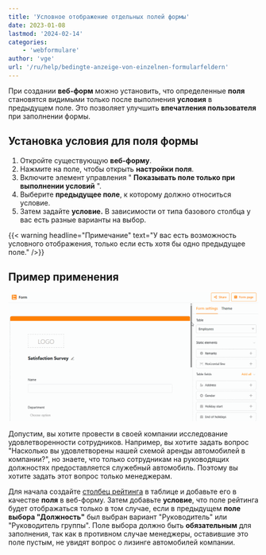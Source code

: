 ```yaml
---
title: 'Условное отображение отдельных полей формы'
date: 2023-01-08
lastmod: '2024-02-14'
categories:
    - 'webformulare'
author: 'vge'
url: '/ru/help/bedingte-anzeige-von-einzelnen-formularfeldern'
---
```


При создании **веб-форм** можно установить, что определенные **поля** становятся видимыми только после выполнения **условия** в предыдущем поле. Это позволяет улучшить **впечатления пользователя** при заполнении формы.

## Установка условия для поля формы

1. Откройте существующую **веб-форму**.
2. Нажмите на поле, чтобы открыть **настройки поля**.
3. Включите элемент управления " **Показывать поле только при выполнении условий** ".
4. Выберите **предыдущее поле**, к которому должно относиться условие.
5. Затем задайте **условие.** В зависимости от типа базового столбца у вас есть разные варианты на выбор.

{{< warning  headline="Примечание"  text="У вас есть возможность условного отображения, только если есть хотя бы одно предыдущее поле." />}}

## Пример применения

![Условное отображение полей в веб-формах](images/Bedingte-Anzeige-von-Feldern-in-Webformularen.gif)

Допустим, вы хотите провести в своей компании исследование удовлетворенности сотрудников. Например, вы хотите задать вопрос "Насколько вы удовлетворены нашей схемой аренды автомобилей в компании?", но знаете, что только сотрудникам на руководящих должностях предоставляется служебный автомобиль. Поэтому вы хотите задать этот вопрос только менеджерам.

Для начала создайте [столбец рейтинга](https://seatable.io/ru/docs/auswahlspalten/die-rating-spalte/) в таблице и добавьте его в качестве **поля** в веб-форму. Затем добавьте **условие**, что поле рейтинга будет отображаться только в том случае, если в предыдущем **поле выбора "Должность"** был выбран вариант "Руководитель" или "Руководитель группы". Поле выбора должно быть **обязательным** для заполнения, так как в противном случае менеджеры, оставившие это поле пустым, не увидят вопрос о лизинге автомобилей компании.
